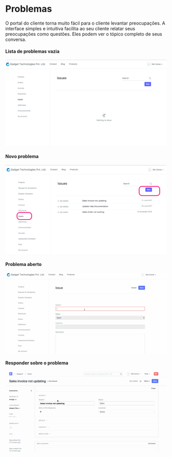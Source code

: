 # Problemas



O portal do cliente torna muito fácil para o cliente levantar preocupações. A
interface simples e intuitiva facilita ao seu cliente relatar seus
preocupações como questões. Eles podem ver o tópico completo de seus
conversa.


#### Lista de problemas vazia


![Lista de problemas](/files/portal-ticket-list-empty.png)


#### Novo problema


![Novo problema ](/files/portal-new-ticket.png)


#### Problema aberto


![Problema levantado](/files/portal-ticket-1.gif)


#### Responder sobre o problema


![Resposta do problema](/files/portal-ticket-reply.gif)




